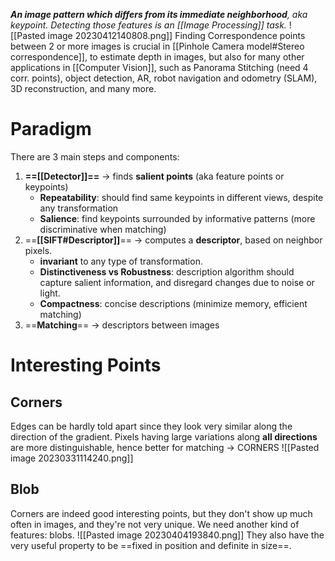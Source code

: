 _**An image pattern which differs from its immediate neighborhood**, aka keypoint.
Detecting those features is an [[Image Processing]] task._
![[Pasted image 20230412140808.png]]
Finding Correspondence points between 2 or more images is crucial in [[Pinhole Camera model#Stereo correspondence]], to estimate depth in images, but also for many other applications in [[Computer Vision]], such as Panorama Stitching (need 4 corr. points), object detection, AR, robot navigation and odometry (SLAM), 3D reconstruction, and many more.

# Paradigm
There are 3 main steps and components:
1. **==[[Detector]]==** -> finds **salient points** (aka feature points or keypoints)
	- **Repeatability**: should find same keypoints in different views, despite any transformation
	- **Salience**: find keypoints surrounded by informative patterns (more discriminative when matching)
2. ==**[[SIFT#Descriptor]]**== -> computes a **descriptor**, based on neighbor pixels. 
	- **invariant** to any type of transformation. 
	- **Distinctiveness vs Robustness**: description algorithm should capture salient information, and disregard changes due to noise or light.
	- **Compactness**: concise descriptions (minimize memory, efficient matching)
3. ==**Matching**== -> descriptors between images

# Interesting Points

## Corners
Edges can be hardly told apart since they look very similar along the direction of the gradient.
Pixels having large variations along **all directions** are more distinguishable, hence better for matching -> CORNERS
![[Pasted image 20230331114240.png]]
## Blob
Corners are indeed good interesting points, but they don't show up much often in images, and they're not very unique. We need another kind of features: blobs.
![[Pasted image 20230404193840.png]]
They also have the very useful property to be ==fixed in position and definite in size==.